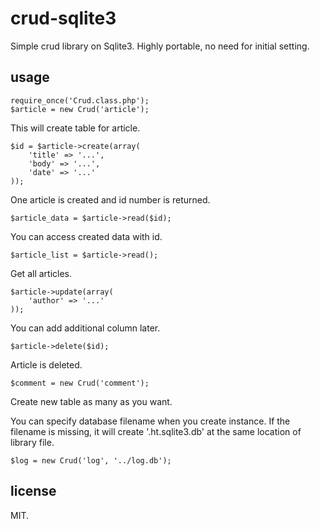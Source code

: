 # crud-sqlite3

Simple crud library on Sqlite3. Highly portable, no need for initial setting.

## usage

	require_once('Crud.class.php');
	$article = new Crud('article');

This will create table for article.

	$id = $article->create(array(
		'title' => '...',
		'body' => '...',
		'date' => '...'
	));

One article is created and id number is returned.

	$article_data = $article->read($id);

You can access created data with id.

	$article_list = $article->read();

Get all articles.

	$article->update(array(
		'author' => '...'
	));

You can add additional column later.

	$article->delete($id);

Article is deleted.

	$comment = new Crud('comment');

Create new table as many as you want.

You can specify database filename when you create instance. If the filename is missing, it will create '.ht.sqlite3.db' at the same location of library file.

	$log = new Crud('log', '../log.db');

## license

MIT.
